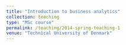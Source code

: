 ```yaml
---
title: "Introduction to business analytics"
collection: teaching
type: "MSc course"
permalink: /teaching/2014-spring-teaching-1
venue: "Technical University of Denmark"
---
```

